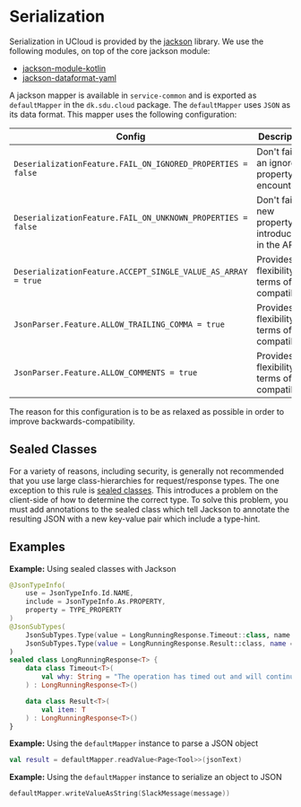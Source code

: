 # Serialization

Serialization in UCloud is provided by the [jackson](https://github.com/FasterXML/jackson) library. We use the
following modules, on top of the core jackson module:

- [jackson-module-kotlin](https://github.com/FasterXML/jackson-module-kotlin)
- [jackson-dataformat-yaml](https://github.com/FasterXML/jackson-dataformats-text)
 
A jackson mapper is available in `service-common` and is exported as `defaultMapper` in the `dk.sdu.cloud` package.
The `defaultMapper` uses `JSON` as its data format. This mapper uses the following configuration:

| Config | Description |
|--------|-------------|
| `DeserializationFeature.FAIL_ON_IGNORED_PROPERTIES = false` | Don't fail if an ignored property is encountered  |
| `DeserializationFeature.FAIL_ON_UNKNOWN_PROPERTIES = false` | Don't fail if a new property is introduced in the API |
| `DeserializationFeature.ACCEPT_SINGLE_VALUE_AS_ARRAY = true` | Provides flexibility in terms of compatibility |
| `JsonParser.Feature.ALLOW_TRAILING_COMMA = true` | Provides flexibility in terms of compatibility |
| `JsonParser.Feature.ALLOW_COMMENTS = true` | Provides flexibility in terms of compatibility |

The reason for this configuration is to be as relaxed as possible in order to improve backwards-compatibility.

## Sealed Classes

For a variety of reasons, including security, is generally not recommended that you use large class-hierarchies for
request/response types. The one exception to this rule is
[sealed classes](https://kotlinlang.org/docs/reference/sealed-classes.html). This introduces a problem on the
client-side of how to determine the correct type. To solve this problem, you must add annotations to the sealed class
which tell Jackson to annotate the resulting JSON with a new key-value pair which include a type-hint.

## Examples

__Example:__ Using sealed classes with Jackson

```kotlin
@JsonTypeInfo(
    use = JsonTypeInfo.Id.NAME,
    include = JsonTypeInfo.As.PROPERTY,
    property = TYPE_PROPERTY
)
@JsonSubTypes(
    JsonSubTypes.Type(value = LongRunningResponse.Timeout::class, name = "timeout"),
    JsonSubTypes.Type(value = LongRunningResponse.Result::class, name = "result")
)
sealed class LongRunningResponse<T> {
    data class Timeout<T>(
        val why: String = "The operation has timed out and will continue in the background"
    ) : LongRunningResponse<T>()

    data class Result<T>(
        val item: T
    ) : LongRunningResponse<T>()
}
```

__Example:__ Using the `defaultMapper` instance to parse a JSON object

```kotlin
val result = defaultMapper.readValue<Page<Tool>>(jsonText)
```

__Example:__ Using the `defaultMapper` instance to serialize an object to JSON

```kotlin
defaultMapper.writeValueAsString(SlackMessage(message))
```
